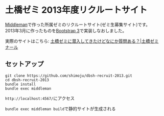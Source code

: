 土橋ゼミ 2013年度リクルートサイト
==========

[Middleman](http://middlemanapp.com/jp/)で作った所属ゼミのリクルートサイト(ゼミ生募集サイト)です。
2013年3月に作ったものを[Bootstrap 3](http://getbootstrap.com/)で実装しなおしました。

実際のサイトはこちら: [土橋ゼミに潜入してきたけどなにか質問ある？|土橋ゼミナール](http://dbsh.sakura.ne.jp/recruit13/)

## セットアップ

```
git clone https://github.com/shimoju/dbsh-recruit-2013.git
cd dbsh-recruit-2013
bundle install
bundle exec middleman
```

`http://localhost:4567/`にアクセス

`bundle exec middleman build`で静的サイトが生成される
